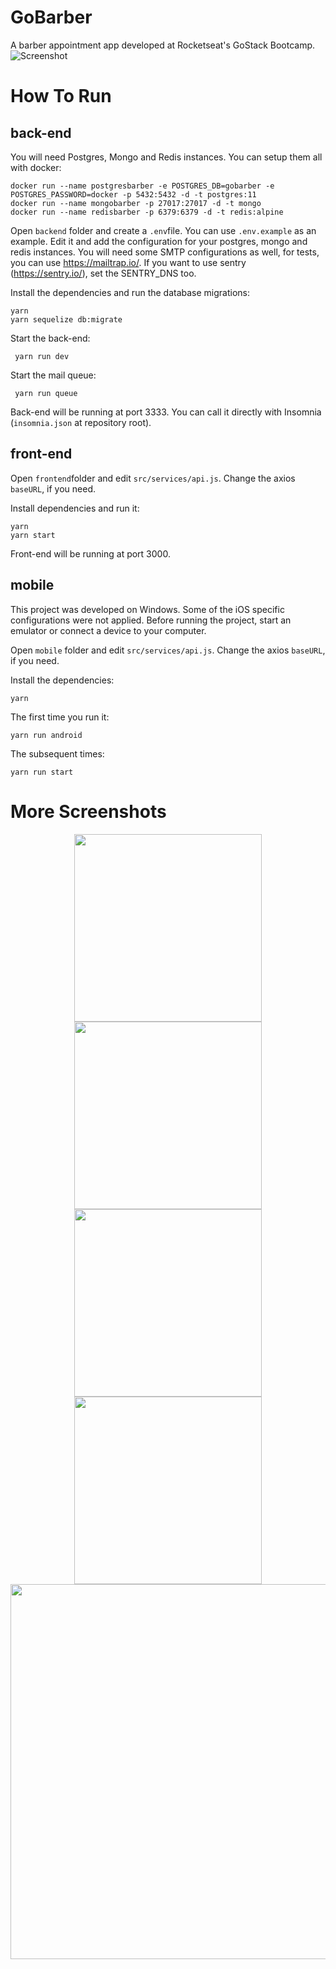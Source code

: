 # GoBarber
A barber appointment app developed at Rocketseat's GoStack Bootcamp.
![Screenshot](/.github/general_01.png)

# How To Run

## back-end
You will need Postgres, Mongo and Redis instances. You can setup them all with docker:
```
docker run --name postgresbarber -e POSTGRES_DB=gobarber -e POSTGRES_PASSWORD=docker -p 5432:5432 -d -t postgres:11
docker run --name mongobarber -p 27017:27017 -d -t mongo
docker run --name redisbarber -p 6379:6379 -d -t redis:alpine
```
Open `backend` folder and create a `.env`file. You can use `.env.example` as an example.
Edit it and add the configuration for your postgres, mongo and redis instances.
You will need some SMTP configurations as well, for tests, you can use https://mailtrap.io/.
If you want to use sentry (https://sentry.io/), set the SENTRY_DNS too.

Install the dependencies and run the database migrations:
```
yarn
yarn sequelize db:migrate
```
Start the back-end:
```
 yarn run dev
```
Start the mail queue:
```
 yarn run queue
```
Back-end will be running at port 3333. You can call it directly with Insomnia (`insomnia.json` at repository root).

## front-end
Open `frontend`folder and edit `src/services/api.js`. Change the axios `baseURL`, if you need.

Install dependencies and run it:
```
yarn
yarn start
```
Front-end will be running at port 3000.

## mobile
This project was developed on Windows. Some of the iOS specific configurations were not applied.
Before running the project, start an emulator or connect a device to your computer.

Open `mobile` folder and edit `src/services/api.js`. Change the axios `baseURL`, if you need.

Install the dependencies:
```
yarn
```
The first time you run it:
```
yarn run android
```
The subsequent times:
```
yarn run start
 ```
 
# More Screenshots
<p align="center">
<img src="/.github/mobile_01.png" width="300">
<img src="/.github/mobile_04.png" width="300">
<img src="/.github/mobile_05.png" width="300">
<img src="/.github/mobile_06.png" width="300">
<img src="/.github/web_03.png" width="600">
</p>
